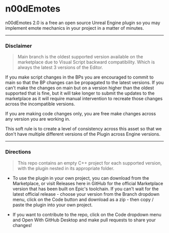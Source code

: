 # n00dEmotes
n00dEmotes 2.0 is a free an open source Unreal Engine plugin so you may implement emote mechanics in your project in a matter of minutes.
___
### Disclaimer

> Main branch is the oldest supported version available on the marketplace due to Visual Script backward compatibility. Which is always the latest 3 versions of the Editor.

If you make script changes in the BPs you are encouraged to commit to main so that the BP changes can be propagated to the latest versions. If you can't make the changes on main but on a version higher than the oldest supported that is fine, but it will take longer to submit the updates to the marketplace as it will require manual intervention to recreate those changes across the incompatible versions. 

If you are making code changes only, you are free make changes across any version you are working in.

This soft rule is to create a level of consistency across this asset so that we don't have multiple different versions of the Plugin across Engine versions. 
___


### Directions

> This repo contains an empty C++ project for each supported version, with the plugin nested in its appropriate folder. 

* To use the plugin in your own project, you can download from the Marketplace, or visit Releases here in GitHub for the official Marketplace version that has been built on Epic's toolchain. If you can't wait for the latest official release - choose your version from the Branch dropdown menu, click on the Code button and download as a zip - then copy / paste the plugin into your own project. 

* If you want to contribute to the repo, click on the Code dropdown menu and Open With GitHub Desktop and make pull requests to share your changes!
